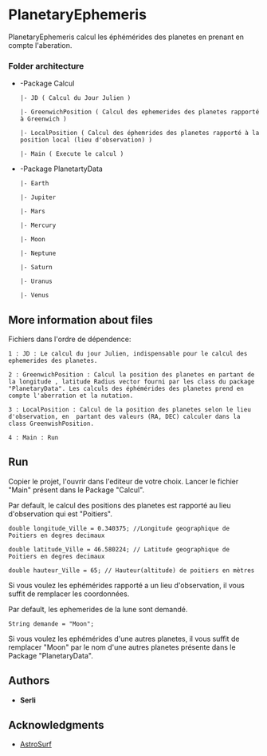 # PlanetaryEphemeris


PlanetaryEphemeris calcul les éphémérides des planetes en prenant en compte l'aberation.


### Folder architecture

* -Package Calcul 

      |- JD ( Calcul du Jour Julien ) 

      |- GreenwichPosition ( Calcul des ephemerides des planetes rapporté à Greenwich ) 

      |- LocalPosition ( Calcul des éphemrides des planetes rapporté à la position local (lieu d'observation) )

      |- Main ( Execute le calcul )


* -Package PlanetartyData

      |- Earth

      |- Jupiter
   
      |- Mars

      |- Mercury

      |- Moon

      |- Neptune

      |- Saturn

      |- Uranus

      |- Venus

## More information about files
Fichiers dans l'ordre de dépendence:
	
	1 : JD : Le calcul du jour Julien, indispensable pour le calcul des ephemerides des planetes.
	
	2 : GreenwichPosition : Calcul la position des planetes en partant de la longitude , latitude Radius vector fourni par les class du package "PlanetaryData". Les calculs des éphémérides des planetes prend en compte l'aberration et la nutation.
	
	3 : LocalPosition : Calcul de la position des planetes selon le lieu d'observation, en  partant des valeurs (RA, DEC) calculer dans la class GreenwishPosition.
	
	4 : Main : Run

## Run

Copier le projet, l'ouvrir dans l'editeur de votre choix. Lancer le fichier "Main" présent dans le Package "Calcul".

Par default, le calcul des positions des planetes est rapporté au lieu d'observation qui est "Poitiers". 

```
double longitude_Ville = 0.340375; //Longitude geographique de Poitiers en degres decimaux

double latitude_Ville = 46.580224; // Latitude geographique de Poitiers en degres decimaux

double hauteur_Ville = 65; // Hauteur(altitude) de poitiers en mètres

```
Si vous voulez les ephémérides rapporté a un lieu d'observation, il vous suffit de remplacer les coordonnées. 

Par default, les ephemerides de la lune sont demandé. 
```
String demande = "Moon";
```

Si vous voulez les ephémérides d'une autres planetes, il vous suffit de remplacer "Moon" par le nom d'une autres planetes présente dans le Package "PlanetaryData". 

## Authors

* **Serli** 


## Acknowledgments

* [AstroSurf]( http://www.astrosurf.com/topic/114897-help-%C3%A9ph%C3%A9m%C3%A9rides-des-plan%C3%A8tes/ )


